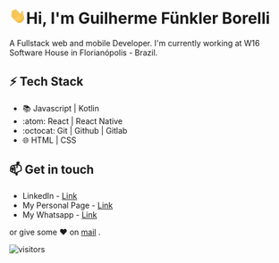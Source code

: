 
# <img src="https://raw.githubusercontent.com/ABSphreak/ABSphreak/master/gifs/Hi.gif" width="30px">Hi, I'm Guilherme Fünkler Borelli

A Fullstack web and mobile Developer. I'm currently working at W16 Software House in Florianópolis - Brazil.



## ⚡ Tech Stack

* :books: Javascript | Kotlin 
* :atom: React | React Native
* :octocat: Git | Github | Gitlab
* 🌐 HTML | CSS

## 📫 Get in touch
- LinkedIn - [Link](https://www.linkedin.com/in/guilhermeborelli/)
- My Personal Page - [Link](https://good-repository.github.io/)
- My Whatsapp - [Link](https://wa.me/5548991509631)

 or give some ♥ on [mail](mailto:borelli.guilherme@gmail.com) .



![visitors](https://visitor-badge.glitch.me/badge?page_id=good-repository/good-repository)


 
